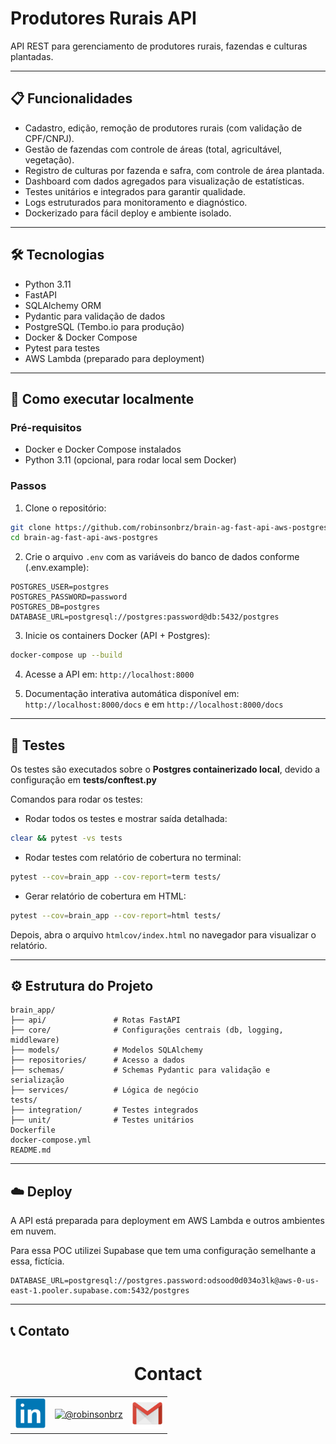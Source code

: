 # Produtores Rurais API

API REST para gerenciamento de produtores rurais, fazendas e culturas plantadas.

---

## 📋 Funcionalidades

- Cadastro, edição, remoção de produtores rurais (com validação de CPF/CNPJ).  
- Gestão de fazendas com controle de áreas (total, agricultável, vegetação).  
- Registro de culturas por fazenda e safra, com controle de área plantada.  
- Dashboard com dados agregados para visualização de estatísticas.  
- Testes unitários e integrados para garantir qualidade.  
- Logs estruturados para monitoramento e diagnóstico.  
- Dockerizado para fácil deploy e ambiente isolado.  

---

## 🛠️ Tecnologias

- Python 3.11  
- FastAPI  
- SQLAlchemy ORM  
- Pydantic para validação de dados  
- PostgreSQL (Tembo.io para produção)  
- Docker & Docker Compose  
- Pytest para testes  
- AWS Lambda (preparado para deployment)

---

## 🚀 Como executar localmente

### Pré-requisitos

- Docker e Docker Compose instalados  
- Python 3.11 (opcional, para rodar local sem Docker)

### Passos

1. Clone o repositório:

```bash
git clone https://github.com/robinsonbrz/brain-ag-fast-api-aws-postgres.git
cd brain-ag-fast-api-aws-postgres
```

2. Crie o arquivo `.env` com as variáveis do banco de dados conforme (.env.example):

```env
POSTGRES_USER=postgres
POSTGRES_PASSWORD=password
POSTGRES_DB=postgres
DATABASE_URL=postgresql://postgres:password@db:5432/postgres
```

3. Inicie os containers Docker (API + Postgres):

```bash
docker-compose up --build
```

4. Acesse a API em: `http://localhost:8000`

5. Documentação interativa automática disponível em:  
`http://localhost:8000/docs` e em `http://localhost:8000/docs`

---

## 🔧 Testes

Os testes são executados sobre o **Postgres containerizado local**, devido a configuração em **tests/conftest.py**

Comandos para rodar os testes:

- Rodar todos os testes e mostrar saída detalhada:

```bash
clear && pytest -vs tests
```

- Rodar testes com relatório de cobertura no terminal:

```bash
pytest --cov=brain_app --cov-report=term tests/
```

- Gerar relatório de cobertura em HTML:

```bash
pytest --cov=brain_app --cov-report=html tests/
```

Depois, abra o arquivo `htmlcov/index.html` no navegador para visualizar o relatório.

---

## ⚙️ Estrutura do Projeto

```
brain_app/
├── api/               # Rotas FastAPI
├── core/              # Configurações centrais (db, logging, middleware)
├── models/            # Modelos SQLAlchemy
├── repositories/      # Acesso a dados
├── schemas/           # Schemas Pydantic para validação e serialização
├── services/          # Lógica de negócio
tests/
├── integration/       # Testes integrados
├── unit/              # Testes unitários
Dockerfile
docker-compose.yml
README.md
```

---

## ☁️ Deploy

A API está preparada para deployment em AWS Lambda e outros ambientes em nuvem.

Para essa POC utilizei Supabase que tem uma configuração semelhante a essa, fictícia.

```env
DATABASE_URL=postgresql://postgres.password:odsood0d034o3lk@aws-0-us-east-1.pooler.supabase.com:5432/postgres
```

---

## 📞 Contato

  <div>
  <h1 align="center"> Contact </h1> 
  <div align="center">
    <table>
        </tr>
            <td>
                <a  href="https://www.linkedin.com/in/robinsonbrz/">
                <img src="https://raw.githubusercontent.com/robinsonbrz/robinsonbrz/main/static/img/linkedin.png" width="50" height="50">
            </td>
            <td>
                <a  href="https://www.linkedin.com/in/robinsonbrz/">
                <img  src="https://avatars.githubusercontent.com/u/18150643?s=96&amp;v=4" alt="@robinsonbrz" width="50" height="50">
            </td>
            <td>
                <a href="https://www.enedino.com.br/contato">
                <img src="https://raw.githubusercontent.com/robinsonbrz/robinsonbrz/main/static/img/gmail.png" width="50" height="50" ></a>
            </td>
        </tr>
    </table> 
  </div>
  <br>
</div>
